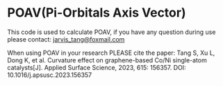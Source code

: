# POAV(Pi-Orbitals Axis Vector)

This code is used to calculate POAV, if you have any question during use please contact: jarvis_tang@foxmail.com

When using POAV in your research PLEASE cite the paper: Tang S, Xu L, Dong K, et al. Curvature effect on graphene-based Co/Ni single-atom catalysts[J]. Applied Surface Science, 2023, 615: 156357. DOI: 10.1016/j.apsusc.2023.156357
